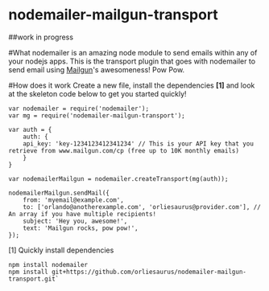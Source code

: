 nodemailer-mailgun-transport
============================

##work in progress

#What
nodemailer is an amazing node module to send emails within any of your nodejs apps.
This is the transport plugin that goes with nodemailer to send email using [Mailgun](https://mailgun.com/)'s awesomeness!
Pow Pow.

#How does it work
Create a new file, install the dependencies **[1]** and look at the skeleton code below to get you started quickly!



    var nodemailer = require('nodemailer');
    var mg = require('nodemailer-mailgun-transport');
    
    var auth = {
    	auth: {
    	api_key: 'key-1234123412341234' // This is your API key that you retrieve from www.mailgun.com/cp (free up to 10K monthly emails)
    	}
    }
    
    var nodemailerMailgun = nodemailer.createTransport(mg(auth));
    
    nodemailerMailgun.sendMail({
        from: 'myemail@example.com',
        to: ['orlando@anotherexample.com', 'orliesaurus@provider.com'], // An array if you have multiple recipients!
        subject: 'Hey you, awesome!',
        text: 'Mailgun rocks, pow pow!',
    });
    
[1] Quickly install dependencies

	npm install nodemailer
	npm install git+https://github.com/orliesaurus/nodemailer-mailgun-transport.git`
